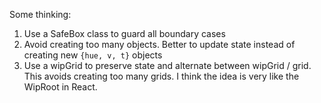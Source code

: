 Some thinking:

1. Use a SafeBox class to guard all boundary cases
2. Avoid creating too many objects. Better to update state instead of creating new `{hue, v, t}` objects
3. Use a wipGrid to preserve state and alternate between wipGrid / grid. This avoids creating too many grids. I think the idea is very like the WipRoot in React.
